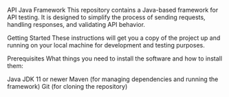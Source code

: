 API Java Framework
This repository contains a Java-based framework for API testing. It is designed to simplify the process of sending requests, handling responses, and validating API behavior.

Getting Started
These instructions will get you a copy of the project up and running on your local machine for development and testing purposes.

Prerequisites
What things you need to install the software and how to install them:

Java JDK 11 or newer
Maven (for managing dependencies and running the framework)
Git (for cloning the repository)
